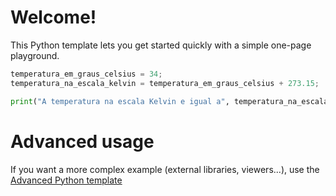 # Welcome!

This Python template lets you get started quickly with a simple one-page playground.

```python runnable
temperatura_em_graus_celsius = 34;
temperatura_na_escala_kelvin = temperatura_em_graus_celsius + 273.15;

print("A temperatura na escala Kelvin e igual a", temperatura_na_escala_kelvin);
```

# Advanced usage

If you want a more complex example (external libraries, viewers...), use the [Advanced Python template](https://tech.io/select-repo/429)
